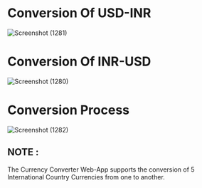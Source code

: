 # Conversion Of USD-INR
![Screenshot (1281)](https://user-images.githubusercontent.com/101398263/207343935-20544de3-b7ef-45fb-ae3c-a4184503eba5.png)

# Conversion Of INR-USD
![Screenshot (1280)](https://user-images.githubusercontent.com/101398263/207343922-aae9c273-ce81-4c43-9cba-ca200ca2e664.png)

# Conversion Process
![Screenshot (1282)](https://user-images.githubusercontent.com/101398263/207343898-40b89039-f6c7-41d6-b160-2e2aa4a2ca6c.png)

## NOTE : 
The Currency Converter Web-App supports the conversion of 5 International Country Currencies from one to another. 
